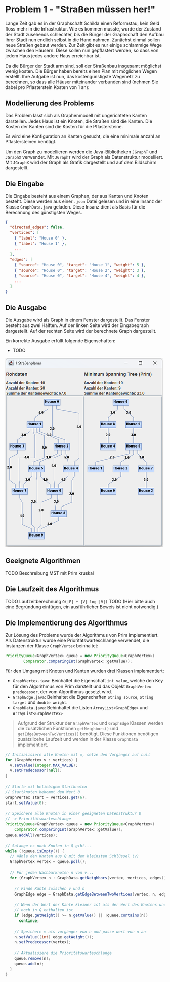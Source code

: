 # Problem 1 - "Straßen müssen her!"

Lange Zeit gab es in der Graphschaft Schilda einen Reformstau, kein Geld floss mehr in die Infrastruktur. Wie es kommen musste, wurde der Zustand der Stadt zusehends schlechter, bis die Bürger der Graphschaft den Aufbau Ihrer Stadt nun endlich selbst in die Hand nahmen. Zunächst einmal sollen neue Straßen gebaut werden. Zur Zeit gibt es nur einige schlammige Wege zwischen den Häusern. Diese sollen nun gepflastert werden, so dass von jedem Haus jedes andere Haus erreichbar ist. 

Da die Bürger der Stadt arm sind, soll der Straßenbau insgesamt möglichst wenig kosten. Die Bürger haben bereits einen Plan mit möglichen Wegen erstellt. Ihre Aufgabe ist nun, das kostengünstigste Wegenetz zu berechnen, so dass alle Häuser miteinander verbunden sind (nehmen Sie dabei pro Pflasterstein Kosten von 1 an):

## Modellierung des Problems

Das Problem lässt sich als Graphenmodell mit ungerichteten Kanten darstellen. Jedes Haus ist ein Knoten, die Straßen sind die Kanten. Die Kosten der Kanten sind die Kosten für die Pflastersteine. 

Es wird eine Konfiguration an Kanten gesucht, die eine minimale anzahl an Pflastersteinen benötigt.

Um den Graph zu modellieren werden die Java-Bibliotheken `JGraphT` und `JGraphX` verwendet. Mit `JGraphT` wird der Graph als Datenstruktur modelliert. Mit `JGraphX` wird der Graph als Grafik dargestellt und auf dem Bildschirm dargestellt.

## Die Eingabe

Die Eingabe besteht aus einem Graphen, der aus Kanten und Knoten besteht. Diese werden aus einer `.json` Datei gelesen und in eine Insanz der Klasse `GraphData.java` geladen. Diese Insanz dient als Basis für die Berechnung des günstigsten Weges.


``` json
{
  "directed_edges": false,
  "vertices": [
    { "label": "House 0" },
    { "label": "House 1" },
    ...
  ],
  "edges": [
    { "source": "House 0", "target": "House 1", "weight": 5 },
    { "source": "House 0", "target": "House 2", "weight": 3 },
    { "source": "House 0", "target": "House 4", "weight": 4 },
    ...
  ]
}
```

## Die Ausgabe

Die Ausgabe wird als Graph in einem Fenster dargestellt. Das Fenster besteht aus zwei Hälften. Auf der linken Seite wird der Eingabegraph dargestellt. Auf der rechten Seite wird der berechnete Graph dargestellt. 

Ein korrekte Ausgabe erfüllt folgende Eigenschaften:

- TODO

![Problem1](images/problem1.png)

## Geeignete Algorithmen

TODO Beschreibung MST mit Prim kruskal 

## Die Laufzeit des Algorithmus

TODO Laufzeitberechnung `O(|E| + |V| log |V|)`
TODO (Hier bitte auch eine Begründung einfügen, ein ausführlicher Beweis ist nicht notwendig.)

## Die Implementierung des Algorithmus

Zur Lösung des Problems wurde der Algorithmus von Prim implementiert. Als Datenstruktur wurde eine Prioritätswarteschlange verwendet, die Instanzen der Klasse `GraphVertex` beinhaltet: 

``` java
PriorityQueue<GraphVertex> queue = new PriorityQueue<GraphVertex>(
        Comparator.comparingInt(GraphVertex::getValue));
```

Für den Umgang mit Knoten und Kanten wurden drei Klassen implementiert:

- `GraphVertex.java`: Beinhaltet die Eigenschaft `int value`, welche den Key für den Algorithmus von Prim darstellt und das Objekt `GraphVertex predecessor`, der vom Algorithmus gesetzt wird.
- `GraphEdge.java`: Beinhaltet die Eigenschaften `String source`, `String target` und `double weight`.
- `GraphData.java`: Behinhaltet die Listen `ArrayList<GraphEdge>` und `ArrayList<GraphVertex>`

> Aufgrund der Struktur der `GraphVertex` und `GraphEdge` Klassen werden die zusätzlichen Funktionen `getNeighbors()` und `getEdgeBetweenTwoVertices()` benötigt. Diese Funktionen benötigen zusätzlicehe Laufzeit und werden in der Klasse `GraphData` implementiert.


``` java
// Initialisiere alle Knoten mit ∞, setze den Vorgänger auf null
for (GraphVertex v : vertices) {
  v.setValue(Integer.MAX_VALUE);
  v.setPredecessor(null);
}

// Starte mit beliebigem Startknoten
// Startknoten bekommt den Wert 0
GraphVertex start = vertices.get(6);
start.setValue(0);

// Speichere alle Knoten in einer geeigneten Datenstruktur Q
// -> Prioritätswarteschlange
PriorityQueue<GraphVertex> queue = new PriorityQueue<GraphVertex>(
    Comparator.comparingInt(GraphVertex::getValue));
queue.addAll(vertices);

// Solange es noch Knoten in Q gibt...
while (!queue.isEmpty()) {
  // Wähle den Knoten aus Q mit dem kleinsten Schlüssel (v)
  GraphVertex vertex = queue.poll();

  // Für jeden Nachbarknoten n von v...
  for (GraphVertex n : GraphData.getNeighbors(vertex, vertices, edges)) {

    // Finde Kante zwischen v und n
    GraphEdge edge = GraphData.getEdgeBetweenTwoVertices(vertex, n, edges);

    // Wenn der Wert der Kante kleiner ist als der Wert des Knotens und der Knoten
    // noch in Q enthalten ist
    if (edge.getWeight() >= n.getValue() || !queue.contains(n))
      continue;

    // Speichere v als vorgänger von n und passe wert von n an
    n.setValue((int) edge.getWeight());
    n.setPredecessor(vertex);

    // Aktualisiere die Prioritätswarteschlange
    queue.remove(n);
    queue.add(n);
  }
}
```
